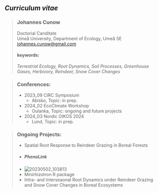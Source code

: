 ## _Curriculum vitae_

>### **Johannes Cunow**
>Doctorial Canditate  
>Umeå University, Department of Ecology, Umeå SE  
>johannes.cunow@gmail.com  
>
>
>#### **keywords:**  
>*Terrestrial Ecology, Root Dynamics, Soil Processes, Greenhouse Gases, Herbivory, Reindeer, Snow Cover Changes*

>###  **Conferences:**
>  * 2023_09 CIRC Symposium
>     * Abisko, Topic: in prep. 
>  * 2024_02 EcoClimate Workshop
>     * Oulanka, Topic: ongoing and future projects  
>  * 2024_03 Nordic OIKOS 2024
>     * Lund, Topic: in prep.


>### **Ongoing Projects:**
>  * Spatial Root Response to Reindeer Grazing in Boreal Forests
>  * ##### PhenoLink
>  * ![20230502_103813](https://github.com/jcunow/jcunow/assets/164625771/d7c4cd70-2ef0-4694-9b8b-241df3861ca6)
>  * Minirhizotron R package
>  * Intra- and Interseaonal Root Dynamics under Reindeer Grazing and Snow Cover Changes in Boreal Ecosystems

